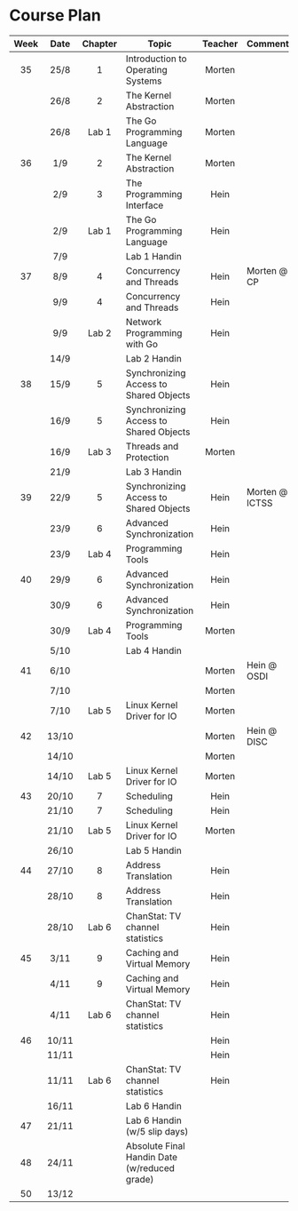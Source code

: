 Course Plan
===========

| Week |  Date | Chapter | Topic                                        | Teacher | Comment        |
|:----:|:-----:|:-------:|----------------------------------------------|:-------:|----------------|
|  35  |  25/8 |    1    | Introduction to Operating Systems            |  Morten |                |
|      |  26/8 |    2    | The Kernel Abstraction                       |  Morten |                |
|      |  26/8 |  Lab 1  | The Go Programming Language                  |  Morten |                |
|  36  |  1/9  |    2    | The Kernel Abstraction                       |  Morten |                |
|      |  2/9  |    3    | The Programming Interface                    |   Hein  |                |
|      |  2/9  |  Lab 1  | The Go Programming Language                  |   Hein  |                |
|      |  7/9  |         |                 Lab 1 Handin                 |         |                |
|  37  |  8/9  |    4    | Concurrency and Threads                      |   Hein  | Morten @ CP    |
|      |  9/9  |    4    | Concurrency and Threads                      |   Hein  |                |
|      |  9/9  |  Lab 2  | Network Programming with Go                  |   Hein  |                |
|      |  14/9 |         |                 Lab 2 Handin                 |         |                |
|  38  |  15/9 |    5    | Synchronizing Access to Shared Objects       |   Hein  |                |
|      |  16/9 |    5    | Synchronizing Access to Shared Objects       |   Hein  |                |
|      |  16/9 |  Lab 3  | Threads and Protection                       |  Morten |                |
|      |  21/9 |         | Lab 3 Handin                                 |         |                |
|  39  |  22/9 |    5    | Synchronizing Access to Shared Objects       |   Hein  | Morten @ ICTSS |
|      |  23/9 |    6    | Advanced Synchronization                     |   Hein  |                |
|      |  23/9 |  Lab 4  | Programming Tools                            |   Hein  |                |
|  40  |  29/9 |    6    | Advanced Synchronization                     |   Hein  |                |
|      |  30/9 |    6    | Advanced Synchronization                     |   Hein  |                |
|      |  30/9 |  Lab 4  | Programming Tools                            |  Morten |                |
|      |  5/10 |         | Lab 4 Handin                                 |         |                |
|  41  |  6/10 |         |                                              |  Morten | Hein @ OSDI    |
|      |  7/10 |         |                                              |  Morten |                |
|      |  7/10 |  Lab 5  | Linux Kernel Driver for IO                   |  Morten |                |
|  42  | 13/10 |         |                                              |  Morten | Hein @ DISC    |
|      | 14/10 |         |                                              |  Morten |                |
|      | 14/10 |  Lab 5  | Linux Kernel Driver for IO                   |  Morten |                |
|  43  | 20/10 |    7    | Scheduling                                   |   Hein  |                |
|      | 21/10 |    7    | Scheduling                                   |   Hein  |                |
|      | 21/10 |  Lab 5  | Linux Kernel Driver for IO                   |  Morten |                |
|      | 26/10 |         |                 Lab 5 Handin                 |         |                |
|  44  | 27/10 |    8    | Address Translation                          |   Hein  |                |
|      | 28/10 |    8    | Address Translation                          |   Hein  |                |
|      | 28/10 |  Lab 6  | ChanStat: TV channel statistics              |   Hein  |                |
|  45  |  3/11 |    9    | Caching and Virtual Memory                   |   Hein  |                |
|      |  4/11 |    9    | Caching and Virtual Memory                   |   Hein  |                |
|      |  4/11 |  Lab 6  | ChanStat: TV channel statistics              |   Hein  |                |
|  46  | 10/11 |         |                                              |   Hein  |                |
|      | 11/11 |         |                                              |   Hein  |                |
|      | 11/11 |  Lab 6  | ChanStat: TV channel statistics              |   Hein  |                |
|      | 16/11 |         | Lab 6 Handin                                 |         |                |
|  47  | 21/11 |         | Lab 6 Handin (w/5 slip days)                 |         |                |
|  48  | 24/11 |         | Absolute Final Handin Date (w/reduced grade) |         |                |
|  50  | 13/12 |         |                                              |         |                |